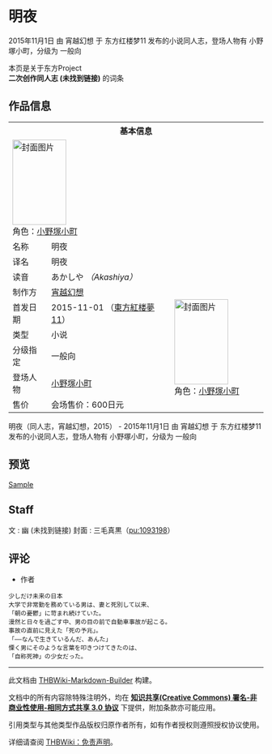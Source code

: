 # 明夜

<!-- source html: G:\repos\THBWiki-Markdown-Builder\THBWikiMarkdown\Temp\main\0\05\ns0%3A%E6%98%8E%E5%A4%9C.html -->

2015年11月1日 由 宵越幻想 于 东方红楼梦11 发布的小说同人志，登场人物有 小野塚小町，分级为 一般向

本页是关于东方Project  
 **二次创作同人志 (未找到链接)** 的词条

## 作品信息

<table><tbody><tr><th colspan="3">基本信息</th></tr><tr><td class="cover-artwork-mobile" colspan="2"><a href="./文件-明夜封面.jpg.md" class="image" title="封面图片"><img alt="封面图片" src="https://upload.thwiki.cc/thumb/a/a3/%E6%98%8E%E5%A4%9C%E5%B0%81%E9%9D%A2.jpg/106px-%E6%98%8E%E5%A4%9C%E5%B0%81%E9%9D%A2.jpg" decoding="async" loading="lazy" width="106" height="168" srcset="https://upload.thwiki.cc/thumb/a/a3/%E6%98%8E%E5%A4%9C%E5%B0%81%E9%9D%A2.jpg/159px-%E6%98%8E%E5%A4%9C%E5%B0%81%E9%9D%A2.jpg 1.5x, https://upload.thwiki.cc/thumb/a/a3/%E6%98%8E%E5%A4%9C%E5%B0%81%E9%9D%A2.jpg/213px-%E6%98%8E%E5%A4%9C%E5%B0%81%E9%9D%A2.jpg 2x" data-file-width="380" data-file-height="600"></a><div class="cover-char">角色：<a href="./小野塚小町.md" title="小野塚小町">小野塚小町</a></div></td>
</tr><tr><td class="label">名称</td><td colspan="2"> 明夜 </td></tr><tr><td class="label">译名</td><td colspan="2"> 明夜 </td></tr><tr><td class="label">读音</td><td colspan="2"> あかしや <i>（Akashiya）</i> </td></tr><tr><td class="label">制作方</td><td><a href="./宵越幻想.md" title="宵越幻想">宵越幻想</a></td><td class="cover-artwork" rowspan="6" style="min-width:168px;"><a href="./文件-明夜封面.jpg.md" class="image" title="封面图片"><img alt="封面图片" src="https://upload.thwiki.cc/thumb/a/a3/%E6%98%8E%E5%A4%9C%E5%B0%81%E9%9D%A2.jpg/106px-%E6%98%8E%E5%A4%9C%E5%B0%81%E9%9D%A2.jpg" decoding="async" loading="lazy" width="106" height="168" srcset="https://upload.thwiki.cc/thumb/a/a3/%E6%98%8E%E5%A4%9C%E5%B0%81%E9%9D%A2.jpg/159px-%E6%98%8E%E5%A4%9C%E5%B0%81%E9%9D%A2.jpg 1.5x, https://upload.thwiki.cc/thumb/a/a3/%E6%98%8E%E5%A4%9C%E5%B0%81%E9%9D%A2.jpg/213px-%E6%98%8E%E5%A4%9C%E5%B0%81%E9%9D%A2.jpg 2x" data-file-width="380" data-file-height="600"></a><div class="cover-char">角色：<a href="./小野塚小町.md" title="小野塚小町">小野塚小町</a></div></td>
</tr><tr><td class="label">首发日期</td><td>2015-11-01&#160;（<a href="/展会作品列表?e=%E4%B8%9C%E6%96%B9%E7%BA%A2%E6%A5%BC%E6%A2%A6%2311">東方紅楼夢11</a>）</td></tr><tr><td class="label">类型</td><td>小说</td></tr><tr><td class="label">分级指定</td><td>一般向</td></tr><tr><td class="label">登场人物</td><td><a href="./小野塚小町.md" title="小野塚小町">小野塚小町</a></td></tr><tr><td class="label">售价</td><td>会场售价：600日元</td></tr></tbody></table>

明夜（同人志，宵越幻想，2015） - 2015年11月1日 由 宵越幻想 于 东方红楼梦11 发布的小说同人志，登场人物有 小野塚小町，分级为 一般向

## 预览
  
[Sample](https://www.pixiv.net/novel/show.php?id=5948527)
  


## Staff
文
: 幽 (未找到链接)
封面
: 三毛真黒（[pu:1093198](https://www.pixiv.net/users/1093198)）


## 评论
- 作者

```
少しだけ未来の日本
大学で非常勤を務めている男は、妻と死別して以来、
「朝の憂鬱」に苛まれ続けていた。
漫然と日々を過ごす中、男の目の前で自動車事故が起こる。
事故の直前に見えた「死の予兆」。
「――なんで生きているんだ、あんた」
慄く男にそのような言葉を叩きつけてきたのは、
「自称死神」の少女だった。
```

  
  

  





---

此文档由 [THBWiki-Markdown-Builder](https://github.com/Delsin-Yu/THBWiki-Markdown-Builder) 构建。

文档中的所有内容除特殊注明外，均在 [**知识共享(Creative Commons) 署名-非商业性使用-相同方式共享 3.0 协议**](https://creativecommons.org/licenses/by-sa/3.0/deed.zh-hans) 下提供，附加条款亦可能应用。

引用类型与其他类型作品版权归原作者所有，如有作者授权则遵照授权协议使用。

详细请查阅 [THBWiki：免责声明](https://thbwiki.cc/THBWiki:%E5%85%8D%E8%B4%A3%E5%A3%B0%E6%98%8E)。


